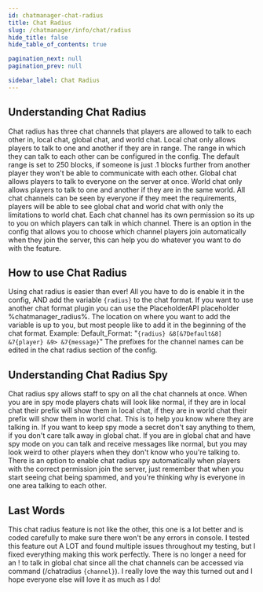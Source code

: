 ```yaml
---
id: chatmanager-chat-radius
title: Chat Radius
slug: /chatmanager/info/chat/radius
hide_title: false
hide_table_of_contents: true

pagination_next: null
pagination_prev: null

sidebar_label: Chat Radius
---
```

## Understanding Chat Radius
Chat radius has three chat channels that players are allowed to talk to each other in, local chat, global chat, and world chat. Local chat only allows players to talk to one and another if they are in range. 
The range in which they can talk to each other can be configured in the config. The default range is set to 250 blocks, if someone is just .1 blocks further from another player they won't be able to communicate with each other. 
Global chat allows players to talk to everyone on the server at once. World chat only allows players to talk to one and another if they are in the same world. All chat channels can be seen by everyone if they meet the requirements, 
players will be able to see global chat and world chat with only the limitations to world chat. Each chat channel has its own permission so its up to you on which players can talk in which channel. 
There is an option in the config that allows you to choose which channel players join automatically when they join the server, this can help you do whatever you want to do with the feature.

## How to use Chat Radius
Using chat radius is easier than ever! All you have to do is enable it in the config, AND add the variable `{radius}` to the chat format. 
If you want to use another chat format plugin you can use the PlaceholderAPI placeholder %chatmanager_radius%. The location on where you want to add the variable is up to you, but most people like to add it in the beginning of the chat format.
Example: Default_Format: "`{radius} &8[&7Default&8] &7{player} &9> &7{message}`"
The prefixes for the channel names can be edited in the chat radius section of the config.

## Understanding Chat Radius Spy
Chat radius spy allows staff to spy on all the chat channels at once. When you are in spy mode players chats will look like normal, 
if they are in local chat their prefix will show them in local chat, if they are in world chat their prefix will show them in world chat. 
This is to help you know where they are talking in. If you want to keep spy mode a secret don't say anything to them, if you don't care talk away in global chat. 
If you are in global chat and have spy mode on you can talk and receive messages like normal, but you may look weird to other players when they don't know who you're talking to. 
There is an option to enable chat radius spy automatically when players with the correct permission join the server, just remember that when you start seeing chat being spammed, and you're thinking why is everyone in one area talking to each other.

## Last Words
This chat radius feature is not like the other, this one is a lot better and is coded carefully to make sure there won't be any errors in console. I tested this feature out A LOT and found multiple issues throughout my testing, but I fixed everything making this work perfectly. 
There is no longer a need for an ! to talk in global chat since all the chat channels can be accessed via command (/chatradius `{channel}`). I really love the way this turned out and I hope everyone else will love it as much as I do!